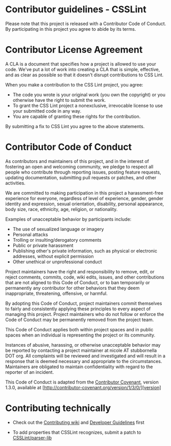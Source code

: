 # Contributor guidelines - CSSLint

Please note that this project is released with a Contributor Code of Conduct. By participating in this project you agree to abide by its terms.

# Contributor License Agreement

A CLA is a document that specifies how a project is allowed to use your code. We've put a lot of work into creating a CLA that is simple, effective, and as clear as possible so that it doesn't disrupt contributions to CSS Lint.

When you make a contribution to the CSS Lint project, you agree:

* The code you wrote is your original work (you own the copyright) or you otherwise have the right to submit the work.
* To grant the CSS Lint project a nonexclusive, irrevocable license to use your submitted code in any way.
* You are capable of granting these rights for the contribution.

By submitting a fix to CSS Lint you agree to the above statements.

# Contributor Code of Conduct

As contributors and maintainers of this project, and in the interest of
fostering an open and welcoming community, we pledge to respect all people who
contribute through reporting issues, posting feature requests, updating
documentation, submitting pull requests or patches, and other activities.

We are committed to making participation in this project a harassment-free
experience for everyone, regardless of level of experience, gender, gender
identity and expression, sexual orientation, disability, personal appearance,
body size, race, ethnicity, age, religion, or nationality.

Examples of unacceptable behavior by participants include:

* The use of sexualized language or imagery
* Personal attacks
* Trolling or insulting/derogatory comments
* Public or private harassment
* Publishing other's private information, such as physical or electronic
  addresses, without explicit permission
* Other unethical or unprofessional conduct

Project maintainers have the right and responsibility to remove, edit, or
reject comments, commits, code, wiki edits, issues, and other contributions
that are not aligned to this Code of Conduct, or to ban temporarily or
permanently any contributor for other behaviors that they deem inappropriate,
threatening, offensive, or harmful.

By adopting this Code of Conduct, project maintainers commit themselves to
fairly and consistently applying these principles to every aspect of managing
this project. Project maintainers who do not follow or enforce the Code of
Conduct may be permanently removed from the project team.

This Code of Conduct applies both within project spaces and in public spaces
when an individual is representing the project or its community.

Instances of abusive, harassing, or otherwise unacceptable behavior may be
reported by contacting a project maintainer at nicole AT stubbornella DOT org. All
complaints will be reviewed and investigated and will result in a response that
is deemed necessary and appropriate to the circumstances. Maintainers are
obligated to maintain confidentiality with regard to the reporter of an
incident.


This Code of Conduct is adapted from the [Contributor Covenant][homepage],
version 1.3.0, available at
[http://contributor-covenant.org/version/1/3/0/][version]

[homepage]: http://contributor-covenant.org
[version]: http://contributor-covenant.org/version/1/3/0/

# Contributing technically

* Check out the [Contributing wiki](https://github.com/CSSLint/csslint/wiki/Contributing) and [Developer Guidelines](https://github.com/CSSLint/csslint/wiki/Developer-Guide) first

* To add properties that CSSLint recognizes, submit a patch to [CSSLint/parser-lib](https://github.com/CSSLint/parser-lib)
